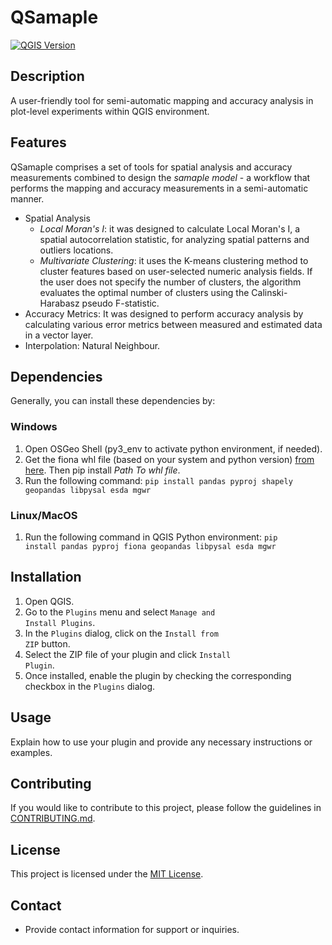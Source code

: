 # QSamaple

[![QGIS Version](https://img.shields.io/badge/QGIS-3.x-brightgreen)](https://qgis.org/)


## Description

A user-friendly tool for semi-automatic mapping and accuracy analysis  in plot-level experiments within QGIS environment.


## Features

QSamaple comprises a set of tools for spatial analysis and accuracy measurements combined to design the *samaple model* - a workflow that performs the mapping and accuracy measurements in a semi-automatic manner.

- Spatial Analysis
    - *Local Moran's I*: it was designed to calculate Local Moran's I, a spatial autocorrelation statistic, for analyzing spatial patterns and outliers locations.
    - *Multivariate Clustering*: it uses the K-means clustering method to cluster features based on user-selected numeric analysis fields.
    If the user does not specify the number of clusters, the algorithm evaluates the optimal number of clusters using the Calinski-Harabasz pseudo F-statistic.
- Accuracy Metrics: It was designed to perform accuracy analysis by calculating various error metrics between measured and estimated data in a vector layer.
- Interpolation: Natural Neighbour.


## Dependencies

Generally, you can install these dependencies by:

### Windows
1. Open OSGeo Shell (py3_env to activate python environment, if needed).
2. Get the fiona whl file (based on your system and python version) [from here](https://www.lfd.uci.edu/~gohlke/pythonlibs/#fiona).
   Then pip install *Path To whl file*.
3. Run the following command:
   <code>pip install pandas pyproj shapely geopandas libpysal esda mgwr</code>

### Linux/MacOS
1. Run the following command in QGIS Python environment:
   <code>pip install pandas pyproj fiona geopandas libpysal esda mgwr</code>


## Installation

1. Open QGIS.
2. Go to the <code>Plugins</code> menu and select <code>Manage and Install Plugins</code>.
3. In the <code>Plugins</code> dialog, click on the <code>Install from ZIP</code> button.
4. Select the ZIP file of your plugin and click <code>Install Plugin</code>.
5. Once installed, enable the plugin by checking the corresponding checkbox in the <code>Plugins</code> dialog.


## Usage

Explain how to use your plugin and provide any necessary instructions or examples.


## Contributing

If you would like to contribute to this project, please follow the guidelines in [CONTRIBUTING.md](CONTRIBUTING.md).


## License

This project is licensed under the [MIT License](LICENSE).


## Contact

- Provide contact information for support or inquiries.
